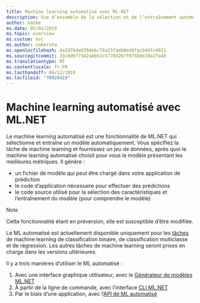 ```yaml
---
title: Machine learning automatisé avec ML.NET
description: Vue d’ensemble de la sélection et de l’entraînement automatiques d’un modèle
author: natke
ms.date: 05/01/2019
ms.topic: overview
ms.custom: mvc
ms.author: nakersha
ms.openlocfilehash: da2d764e678debc78a25faeb8e48facb44fc4021
ms.sourcegitcommit: 33c8d6f7342a4bb2c577842b7f075b0e20a2fa40
ms.translationtype: MT
ms.contentlocale: fr-FR
ms.lasthandoff: 09/12/2019
ms.locfileid: "70929419"
---
```

# <a name="automated-machine-learning-with-mlnet"></a>Machine learning automatisé avec ML.NET

Le machine learning automatisé est une fonctionnalité de ML.NET qui sélectionne et entraîne un modèle automatiquement. Vous spécifiez la tâche de machine learning et fournissez un jeu de données, après quoi le machine learning automatisé choisit pour vous le modèle présentant les meilleures métriques. Il génère :

- un fichier de modèle qui peut être chargé dans votre application de prédiction
- le code d’application nécessaire pour effectuer des prédictions
- le code source utilisé pour la sélection des caractéristiques et l’entraînement du modèle (pour comprendre le modèle)

> [!NOTE]
> Cette fonctionnalité étant en préversion, elle est susceptible d’être modifiée. 

Le ML automatisé est actuellement disponible uniquement pour les [tâches](resources/tasks.md) de machine learning de classification binaire, de classification multiclasse et de régression. Les autres tâches de machine learning seront prises en charge dans les versions ultérieures.

Il y a trois manières d’utiliser le ML automatisé :

1. Avec une interface graphique utilisateur, avec le [Générateur de modèles ML.NET](automate-training-with-model-builder.md)
1. À partir de la ligne de commande, avec l’interface [CLI ML.NET](automate-training-with-cli.md)
1. Par le biais d’une application, avec l’[API de ML automatisé](how-to-guides/how-to-use-the-automl-api.md)
